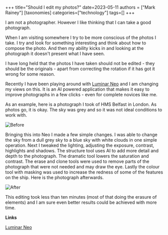 +++
title="Should I edit my photos?"
date=2023-05-11
authors = ["Mark Rainey"]
[taxonomies]
categories=["technology"]
tags=[]
+++

I am not a photographer. However I like thinking that I can take a good photograph.

<!-- more -->

When I am visiting somewhere I try to be more conscious of the photos I take. I try and look for something interesting and think about how to compose the photo. And then my ability kicks in and looking at the photograph it doesn't present what I have seen.

I have long held that the photos I have taken should not be edited - they should be the originals - apart from correcting the rotation if it has got it wrong for some reason.

Recently I have been playing around with [Luminar Neo](https://skylum.com/luminar) and I am changing my views on this. It is an AI powered application that makes it easy to improve photographs in a few clicks - even for complete novices like me.

As an example, here is a photograph I took of HMS Belfast in London. As photos go, it is okay. The sky was grey and so it was not ideal conditions to work with.

<img src="/posts/NeoBefore.png" title="Before" class="mid-image"></img><p></p>

Bringing this into Neo I made a few simple changes. I was able to change the sky from a dull grey  sky to a blue sky with white clouds in one simple operation. Next I tweaked the lighting, adjusting the exposure, contrast, highlights and shadows. The structure tool uses AI to add more detail and depth to the photograph. The dramatic tool lowers the saturation and contrast. The erase and clone tools were used to remove parts of the photograph that were not needed and may draw the eye. Lastly the colour tool with masking was used to increase the redness of some of the features on the ship. Here is the photograph afterwards.


<img src="/posts/NeoAfter.png" title="After" class="mid-image"></img><p></p>

This editing took less than ten minutes (most of that doing the erasure of elements) and I am sure even better results could be achieved with more time.

__Links__

[Luminar Neo](https://skylum.com/luminar)

